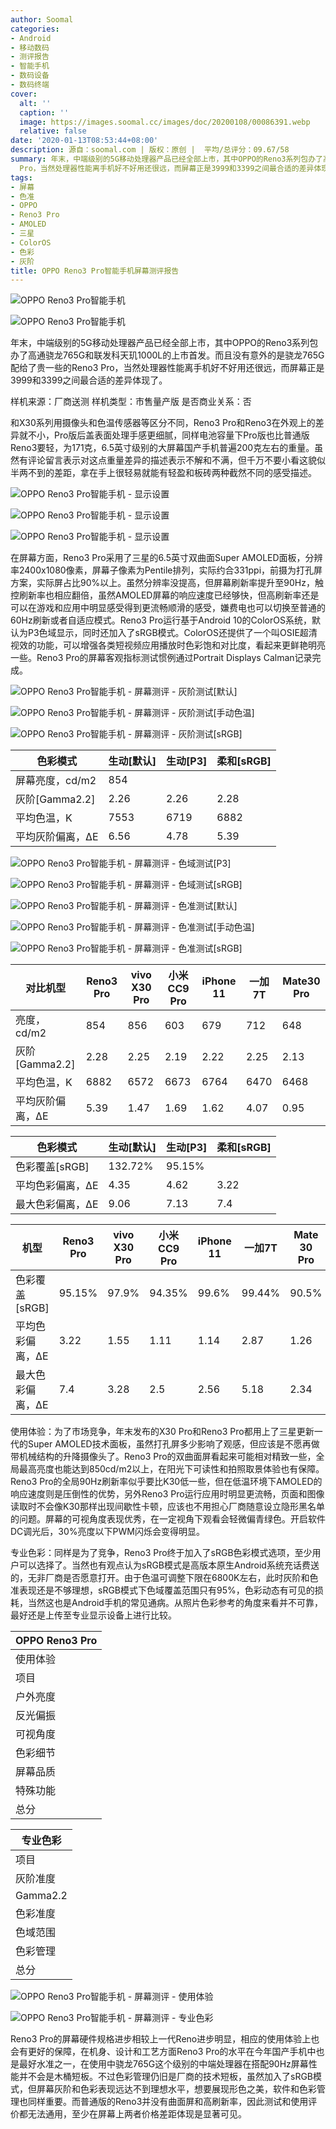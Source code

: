 ```yaml
---
author: Soomal
categories:
- Android
- 移动数码
- 测评报告
- 智能手机
- 数码设备
- 数码终端
cover:
  alt: ''
  caption: ''
  image: https://images.soomal.cc/images/doc/20200108/00086391.webp
  relative: false
date: '2020-01-13T08:53:44+08:00'
description: 源自：soomal.com | 版权：原创 |  平均/总评分：09.67/58
summary: 年末，中端级别的5G移动处理器产品已经全部上市，其中OPPO的Reno3系列包办了高通骁龙765G和联发科天玑1000L的上市首发。而且没有意外的是骁龙765G配给了高端一些的Reno3
  Pro，当然处理器性能离手机好不好用还很远，而屏幕正是3999和3399之间最合适的差异体现了。
tags:
- 屏幕
- 色准
- OPPO
- Reno3 Pro
- AMOLED
- 三星
- ColorOS
- 色彩
- 灰阶
title: OPPO Reno3 Pro智能手机屏幕测评报告
---
```


![OPPO Reno3 Pro智能手机](https://images.soomal.cc/images/doc/20200108/00086389_01.webp)



![OPPO Reno3 Pro智能手机](https://images.soomal.cc/images/doc/20200108/00086390_01.webp)



年末，中端级别的5G移动处理器产品已经全部上市，其中OPPO的Reno3系列包办了高通骁龙765G和联发科天玑1000L的上市首发。而且没有意外的是骁龙765G配给了贵一些的Reno3 Pro，当然处理器性能离手机好不好用还很远，而屏幕正是3999和3399之间最合适的差异体现了。



样机来源：厂商送测
样机类型：市售量产版
是否商业关系：否



和X30系列用摄像头和色温传感器等区分不同，Reno3 Pro和Reno3在外观上的差异就不小，Pro版后盖表面处理手感更细腻，同样电池容量下Pro版也比普通版Reno3要轻，为171克，6.5英寸级别的大屏幕国产手机普遍200克左右的重量。虽然有评论留言表示对这点重量差异的描述表示不解和不满，但千万不要小看这貌似半两不到的差距，拿在手上很轻易就能有轻盈和板砖两种截然不同的感受描述。



![OPPO Reno3 Pro智能手机 - 显示设置](https://images.soomal.cc/images/doc/20200113/00086480_01.webp)



![OPPO Reno3 Pro智能手机 - 显示设置](https://images.soomal.cc/images/doc/20200113/00086481_01.webp)



![OPPO Reno3 Pro智能手机 - 显示设置](https://images.soomal.cc/images/doc/20200113/00086482_01.webp)



在屏幕方面，Reno3 Pro采用了三星的6.5英寸双曲面Super AMOLED面板，分辨率2400x1080像素，屏幕子像素为Pentile排列，实际约合331ppi，前摄为打孔屏方案，实际屏占比90%以上。虽然分辨率没提高，但屏幕刷新率提升至90Hz，触控刷新率也相应翻倍，虽然AMOLED屏幕的响应速度已经够快，但高刷新率还是可以在游戏和应用中明显感受得到更流畅顺滑的感受，嫌费电也可以切换至普通的60Hz刷新或者自适应模式。Reno3 Pro运行基于Android 10的ColorOS系统，默认为P3色域显示，同时还加入了sRGB模式。ColorOS还提供了一个叫OSIE超清视效的功能，可以增强各类短视频应用播放时色彩饱和对比度，看起来更鲜艳明亮一些。Reno3 Pro的屏幕客观指标测试惯例通过Portrait Displays Calman记录完成。



![OPPO Reno3 Pro智能手机 - 屏幕测评 - 灰阶测试[默认]](https://images.soomal.cc/images/doc/20200113/00086483_01.webp)



![OPPO Reno3 Pro智能手机 - 屏幕测评 - 灰阶测试[手动色温]](https://images.soomal.cc/images/doc/20200113/00086484_01.webp)



![OPPO Reno3 Pro智能手机 - 屏幕测评 - 灰阶测试[sRGB]](https://images.soomal.cc/images/doc/20200113/00086485_01.webp)



| 色彩模式 | 生动[默认] | 生动[P3] | 柔和[sRGB] |
| --- | --- | --- | --- |
| 屏幕亮度，cd/m2 | 854 |
| 灰阶[Gamma2.2] | 2.26 | 2.26 | 2.28 |
| 平均色温，K | 7553 | 6719 | 6882 |
| 平均灰阶偏离，ΔE | 6.56 | 4.78 | 5.39 |



![OPPO Reno3 Pro智能手机 - 屏幕测评 - 色域测试[P3]](https://images.soomal.cc/images/doc/20200113/00086487_01.webp)



![OPPO Reno3 Pro智能手机 - 屏幕测评 - 色域测试[sRGB]](https://images.soomal.cc/images/doc/20200113/00086488_01.webp)



![OPPO Reno3 Pro智能手机 - 屏幕测评 - 色准测试[默认]](https://images.soomal.cc/images/doc/20200113/00086489_01.webp)



![OPPO Reno3 Pro智能手机 - 屏幕测评 - 色准测试[手动色温]](https://images.soomal.cc/images/doc/20200113/00086490_01.webp)



![OPPO Reno3 Pro智能手机 - 屏幕测评 - 色准测试[sRGB]](https://images.soomal.cc/images/doc/20200113/00086491_01.webp)



| 对比机型 | Reno3 Pro | vivo X30 Pro | 小米CC9 Pro | iPhone 11 | 一加7T | Mate30 Pro |
| --- | --- | --- | --- | --- | --- | --- |
| 亮度，cd/m2 | 854 | 856 | 603 | 679 | 712 | 648 |
| 灰阶[Gamma2.2] | 2.28 | 2.25 | 2.19 | 2.22 | 2.25 | 2.13 |
| 平均色温，K | 6882 | 6572 | 6673 | 6764 | 6470 | 6468 |
| 平均灰阶偏离，ΔE | 5.39 | 1.47 | 1.69 | 1.62 | 4.07 | 0.95 |



| 色彩模式 | 生动[默认] | 生动[P3] | 柔和[sRGB] |
| --- | --- | --- | --- |
| 色彩覆盖[sRGB] | 132.72% | 95.15% |
| 平均色彩偏离，ΔE | 4.35 | 4.62 | 3.22 |
| 最大色彩偏离，ΔE | 9.06 | 7.13 | 7.4 |



| 机型 | Reno3 Pro | vivo X30 Pro | 小米CC9 Pro | iPhone 11 | 一加7T | Mate 30 Pro |
| --- | --- | --- | --- | --- | --- | --- |
| 色彩覆盖[sRGB] | 95.15% | 97.9% | 94.35% | 99.6% | 99.44% | 90.5% |
| 平均色彩偏离，ΔE | 3.22 | 1.55 | 1.11 | 1.14 | 2.87 | 1.26 |
| 最大色彩偏离，ΔE | 7.4 | 3.28 | 2.5 | 2.56 | 5.18 | 2.34 |



使用体验：为了市场竞争，年末发布的X30 Pro和Reno3 Pro都用上了三星更新一代的Super AMOLED技术面板，虽然打孔屏多少影响了观感，但应该是不愿再做带机械结构的升降摄像头了。Reno3 Pro的双曲面屏看起来可能相对精致一些，全局最高亮度也能达到850cd/m2以上，在阳光下可读性和拍照取景体验也有保障。Reno3 Pro的全局90Hz刷新率似乎要比K30低一些，但在低温环境下AMOLED的响应速度则是压倒性的优势，另外Reno3 Pro运行应用时明显更流畅，页面和图像读取时不会像K30那样出现间歇性卡顿，应该也不用担心厂商随意设立隐形黑名单的问题。屏幕的可视角度表现优秀，在一定视角下观看会轻微偏青绿色。开启软件DC调光后，30%亮度以下PWM闪烁会变得明显。



专业色彩：同样是为了竞争，Reno3 Pro终于加入了sRGB色彩模式选项，至少用户可以选择了。当然也有观点认为sRGB模式是高版本原生Android系统充话费送的，无非厂商是否愿意打开。由于色温可调整下限在6800K左右，此时灰阶和色准表现还是不够理想，sRGB模式下色域覆盖范围只有95%，色彩动态有可见的损耗，当然这也是Android手机的常见通病。从照片色彩参考的角度来看并不可靠，最好还是上传至专业显示设备上进行比较。



| OPPO Reno3 Pro |
| --- |
| 使用体验 |
| 项目 | 表现 | 得分 |
| 户外亮度 | 最高亮度854cd/m2，户外可视性出色 | 16 |
| 反光偏振 | 有一定程度反光，不影响户外使用 | 6 |
| 可视角度 | 轻微偏青绿色失真，不影响使用 | 10 |
| 色彩细节 | 色彩鲜艳，分辨率一般 | 9 |
| 屏幕品质 | 类DC调光模式30%以下亮度PWM闪烁明显，灰阶差<2 | 9 |
| 特殊功能 | 90Hz高刷新率 | 3 |
| 总分 |  | 53 |



| 专业色彩 |
| --- |
| 项目 | 成绩 | 得分 |
| 灰阶准度 | ΔE5.39 | 0 |
| Gamma2.2 | 2.28 | 6 |
| 色彩准度 | 平均ΔE3.22，最大ΔE7.4 | 5 |
| 色域范围 | 95.15% | 2 |
| 色彩管理 | 支持sRGB和P3色域显示切换 | 5 |
| 总分 |  | 18 |



![OPPO Reno3 Pro智能手机 - 屏幕测评 - 使用体验](https://images.soomal.cc/images/doc/20200113/00086492_01.webp)



![OPPO Reno3 Pro智能手机 - 屏幕测评 - 专业色彩](https://images.soomal.cc/images/doc/20200113/00086493_01.webp)



Reno3 Pro的屏幕硬件规格进步相较上一代Reno进步明显，相应的使用体验上也会有更好的保障，在机身、设计和工艺方面Reno3 Pro的水平在今年国产手机中也是最好水准之一，在使用中骁龙765G这个级别的中端处理器在搭配90Hz屏幕性能并不会是木桶短板。不过色彩管理仍旧是厂商的技术短板，虽然加入了sRGB模式，但屏幕灰阶和色彩表现远达不到理想水平，想要展现形色之美，软件和色彩管理也同样重要。而普通版的Reno3并没有曲面屏和高刷新率，因此测试和使用评价都无法通用，至少在屏幕上两者价格差距体现是显著可见。